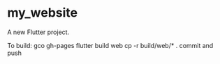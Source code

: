 # my_website

A new Flutter project.

To build:
gco gh-pages
flutter build web
cp -r build/web/* .
commit and push



